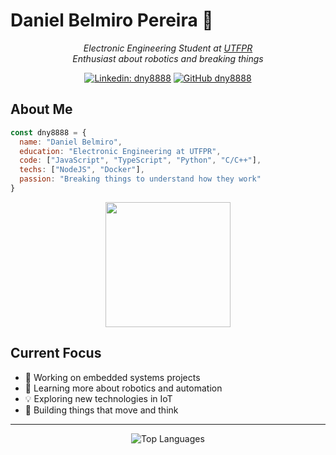 # Daniel Belmiro Pereira :robot:


<p align="center">
  <em>Electronic Engineering Student at <a href="http://portal.utfpr.edu.br/">UTFPR</a></em><br>
  <em>Enthusiast about robotics and breaking things</em>
</p>

<div align="center">
  
  [![Linkedin: dny8888](https://img.shields.io/badge/-Daniel_Belmiro-blue?style=flat-square&logo=Linkedin&logoColor=white&link=https://www.linkedin.com/in/daniel-belmiro-pereira-6a214431/)](https://www.linkedin.com/in/daniel-belmiro-pereira-6a214431/)
  [![GitHub dny8888](https://img.shields.io/github/followers/dny8888?label=follow&style=social)](https://github.com/dny8888)
  
</div>

## About Me

```javascript
const dny8888 = {
  name: "Daniel Belmiro",
  education: "Electronic Engineering at UTFPR",
  code: ["JavaScript", "TypeScript", "Python", "C/C++"],
  techs: ["NodeJS", "Docker"],
  passion: "Breaking things to understand how they work"
}
```

<div align="center">
  <img src="https://user-images.githubusercontent.com/18669041/90964643-c33df180-e498-11ea-870b-d13e9282400b.png" width="200">
</div>

## Current Focus

- 🔭 Working on embedded systems projects
- 🌱 Learning more about robotics and automation
- 💡 Exploring new technologies in IoT
- 🤖 Building things that move and think

---

<div align="center">
  <img src="https://github-readme-stats.vercel.app/api/top-langs/?username=dny8888&layout=compact&theme=radical" alt="Top Languages">
</div>
